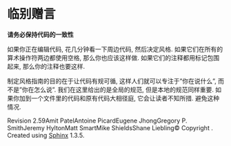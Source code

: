 # 临别赠言

**请务必保持代码的一致性**

如果你正在编辑代码, 花几分钟看一下周边代码, 然后决定风格. 如果它们在所有的算术操作符两边都使用空格, 那么你也应该这样做. 如果它们的注释都用标记包围起来, 那么你的注释也要这样.

制定风格指南的目的在于让代码有规可循, 这样人们就可以专注于”你在说什么”, 而不是”你在怎么说”. 我们在这里给出的是全局的规范, 但是本地的规范同样重要. 如果你加到一个文件里的代码和原有代码大相径庭, 它会让读者不知所措. 避免这种情况.

Revision 2.59Amit PatelAntoine PicardEugene JhongGregory P. SmithJeremy HyltonMatt SmartMike ShieldsShane Liebling© Copyright . Created using [Sphinx](http://sphinx-doc.org/) 1.3.5.